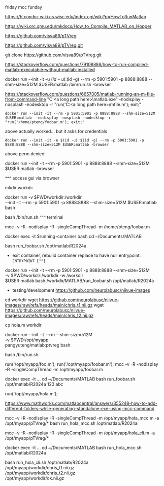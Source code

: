 
friday mcc funday

https://htcondor-wiki.cs.wisc.edu/index.cgi/wiki?p=HowToRunMatlab

https://wiki.orc.gmu.edu/mkdocs/How_to_Compile_MATLAB_on_Hopper

https://github.com/visva89/pTVreg

https://github.com/visva89/pTVreg.git

git clone https://github.com/visva89/pTVreg.git

https://stackoverflow.com/questions/79108886/how-to-run-compiled-matlab-executable-without-matlab-installed





docker run --init -it -u $(id -u):$(id -g) --rm -p 5901:5901 -p 8888:8888 --shm-size=512M $USER:matlab /bin/run.sh -browser

https://stackoverflow.com/questions/6657005/matlab-running-an-m-file-from-command-line
"C:\<a long path here>\matlab.exe" -nodisplay -nosplash -nodesktop -r "run('C:\<a long path here>\mfile.m'); exit;"

```
docker run --init -it --rm -p 5901:5901 -p 8888:8888 --shm-size=512M $USER:matlab  -nodisplay -nosplash -nodesktop -r "run('/home/pteng/foobar.m'); exit;"
```
above actually worked... but it asks for credentials

```
docker run --init -it -u $(id -u):$(id -g) --rm -p 5901:5901 -p 8888:8888 --shm-size=512M $USER:matlab -browser
```
above  perm denied

docker run --init -it --rm -p 5901:5901 -p 8888:8888 --shm-size=512M $USER:matlab -browser

^^^ access gui via browser

mkdir workdir

docker run -v $PWD/workdir:/workdir \
  --init -it --rm -p 5901:5901 -p 8888:8888 --shm-size=512M $USER:matlab bash

bash /bin/run.sh
^^^ terminal

mcc -v -R -nodisplay -R -singleCompThread -m /home/pteng/foobar.m

docker exec -it $running-container bash
cd ~/Documents/MATLAB

bash run_foobar.sh /opt/matlab/R2024a

+ exit container, rebuild container replace to have null entrypoint: `ENTRYPOINT [""]`

docker run --init -it --rm -p 5901:5901 -p 8888:8888 --shm-size=512M \
    -v $PWD/workdir:/workdir -w /workdir \
    $USER:matlab bash /workdir/MATLAB/run_foobar.sh /opt/matlab/R2024a



+ testing/development
https://github.com/neurolabusc/niivue-images

cd workdir
wget https://github.com/neurolabusc/niivue-images/raw/refs/heads/main/chris_t1.nii.gz
wget https://github.com/neurolabusc/niivue-images/raw/refs/heads/main/chris_t2.nii.gz

cp hola.m workdir

docker run --init -it --rm --shm-size=512M \
  -v $PWD:/opt/myapp \
  pangyuteng/matlab:ptvreg bash

bash /bin/run.sh

run('/opt/myapp/foo.m');
run('/opt/myapp/foobar.m');
mcc -v -R -nodisplay -R -singleCompThread -m /opt/myapp/foobar.m

docker exec -it ...
cd ~/Documents/MATLAB
bash run_foobar.sh /opt/matlab/R2024a 123 abc


run('/opt/myapp/hola.m');

https://www.mathworks.com/matlabcentral/answers/355248-how-to-add-different-folders-while-generating-standalone-exe-using-mcc-command

mcc -v -R -nodisplay -R -singleCompThread -m /opt/myapp/hola_mcc.m -a /opt/myapp/pTVreg/*
bash run_hola_mcc.sh /opt/matlab/R2024a

mcc -v -R -nodisplay -R -singleCompThread -m /opt/myapp/hola_cli.m -a /opt/myapp/pTVreg/*

docker exec -it ...
cd ~/Documents/MATLAB
bash run_hola_mcc.sh /opt/matlab/R2024a 

bash run_hola_cli.sh /opt/matlab/R2024a \
  /opt/myapp/workdir/chris_t1.nii.gz \
  /opt/myapp/workdir/chris_t2.nii.gz \
  /opt/myapp/workdir/ok.nii.gz